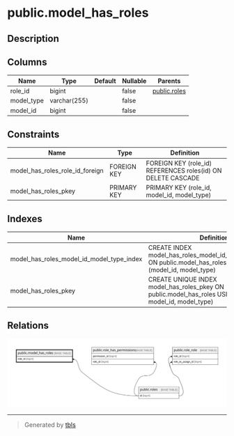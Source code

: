 # public.model_has_roles

## Description

## Columns

| Name       | Type         | Default | Nullable | Parents                         |
| ---------- | ------------ | ------- | -------- | ------------------------------- |
| role_id    | bigint       |         | false    | [public.roles](public.roles.md) |
| model_type | varchar(255) |         | false    |                                 |
| model_id   | bigint       |         | false    |                                 |

## Constraints

| Name                            | Type        | Definition                                                   |
| ------------------------------- | ----------- | ------------------------------------------------------------ |
| model_has_roles_role_id_foreign | FOREIGN KEY | FOREIGN KEY (role_id) REFERENCES roles(id) ON DELETE CASCADE |
| model_has_roles_pkey            | PRIMARY KEY | PRIMARY KEY (role_id, model_id, model_type)                  |

## Indexes

| Name                                      | Definition                                                                                                          |
| ----------------------------------------- | ------------------------------------------------------------------------------------------------------------------- |
| model_has_roles_model_id_model_type_index | CREATE INDEX model_has_roles_model_id_model_type_index ON public.model_has_roles USING btree (model_id, model_type) |
| model_has_roles_pkey                      | CREATE UNIQUE INDEX model_has_roles_pkey ON public.model_has_roles USING btree (role_id, model_id, model_type)      |

## Relations

![er](public.model_has_roles.svg)

---

> Generated by [tbls](https://github.com/k1LoW/tbls)
